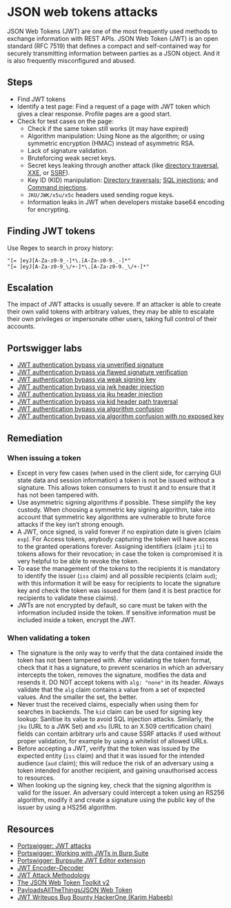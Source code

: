 # JSON web tokens attacks

JSON Web Tokens (JWT) are one of the most frequently used methods to exchange information with REST APIs. JSON Web Token (JWT) is an open standard (RFC 7519) that defines a compact and self-contained way for securely transmitting information between parties as a JSON object. And it is also frequently misconfigured and abused.

## Steps

* Find JWT tokens
* Identify a test page: Find a request of a page with JWT token which gives a clear response. Profile pages are a good start.
* Check for test cases on the page:
  * Check if the same token still works (it may have expired)
  * Algorithm manipulation: Using None as the algorithm; or using symmetric encryption (HMAC) instead of asymmetric RSA.
  * Lack of signature validation.
  * Bruteforcing weak secret keys.
  * Secret keys leaking through another attack (like [directory traversal](traversal.md), [XXE](xxe.md), or [SSRF](ssrf.md)).
  * Key ID (KID) manipulation: [Directory traversals](traversal.md); [SQL injections](sqli.md); and [Command injections](rce.md).
  * `JKU/JWK/x5u/x5c` headers used sending rogue keys.
  * Information leaks in JWT when developers mistake base64 encoding for encrypting.

## Finding JWT tokens

Use Regex to search in proxy history:

    "[= ]eyJ[A-Za-z0-9_-]*\.[A-Za-z0-9._-]*"
    "[= ]eyJ[A-Za-z0-9_\/+-]*\.[A-Za-z0-9._\/+-]*"

## Escalation

The impact of JWT attacks is usually severe. If an attacker is able to create their own valid tokens with arbitrary values, they may be able to escalate their own privileges or impersonate other users, taking full control of their accounts. 

## Portswigger labs

* [JWT authentication bypass via unverified signature](../jwt/1.md)
* [JWT authentication bypass via flawed signature verification](../jwt/2.md)
* [JWT authentication bypass via weak signing key](../jwt/3.md)
* [JWT authentication bypass via jwk header injection](../jwt/4.md)
* [JWT authentication bypass via jku header injection](../jwt/5.md)
* [JWT authentication bypass via kid header path traversal](../jwt/6.md)
* [JWT authentication bypass via algorithm confusion](../jwt/7.md)
* [JWT authentication bypass via algorithm confusion with no exposed key](../jwt/8.md)

## Remediation

### When issuing a token

* Except in very few cases (when used in the client side, for carrying GUI state data and session information) a token is not be issued without a signature. This allows token consumers to trust it and to ensure that it has not been tampered with.
* Use asymmetric signing algorithms if possible. These simplify the key custody. When choosing a symmetric key signing algorithm, take into account that symmetric key algorithms are vulnerable to brute force attacks if the key isn’t strong enough. 
* A JWT, once signed, is valid forever if no expiration date is given (claim `exp`). For Access tokens, anybody capturing the token will have access to the granted operations forever. Assigning identifiers (claim `jti`) to tokens allows for their revocation; in case the token is compromised it is very helpful to be able to revoke the token.
* To ease the management of the tokens to the recipients it is mandatory to identify the issuer (`iss` claim) and all possible recipients (claim `aud`); with this information it will be easy for recipients to locate the signature key and check the token was issued for them (and it is best practice for recipients to validate these claims).
* JWTs are not encrypted by default, so care must be taken with the information included inside the token. If sensitive information must be included inside a token, encrypt the JWT.

### When validating a token

* The signature is the only way to verify that the data contained inside the token has not been tampered with. After validating the token format, check that it has a signature, to prevent scenarios in which an adversary intercepts the token, removes the signature, modifies the data and resends it. DO NOT accept tokens with `alg: "none"` in its header. Always validate that the `alg` claim contains a value from a set of expected values. And the smaller the set, the better.
* Never trust the received claims, especially when using them for searches in backends. The `kid` claim can be used for signing key lookup: Sanitise its value to avoid SQL injection attacks. Similarly, the `jku` (URL to a JWK Set) and `x5u` (URL to an X.509 certification chain) fields can contain arbitrary urls and cause SSRF attacks if used without proper validation, for example by using a whitelist of allowed URLs.
* Before accepting a JWT, verify that the token was issued by the expected entity (`iss` claim) and that it was issued for the intended audience (`aud` claim); this will reduce the risk of an adversary using a token intended for another recipient, and gaining unauthorised access to resources.
* When looking up the signing key, check that the signing algorithm is valid for the issuer. An adversary could intercept a token using an RS256 algorithm, modify it and create a signature using the public key of the issuer by using a HS256 algorithm. 

## Resources

* [Portswigger: JWT attacks](https://portswigger.net/web-security/jwt)
* [Portswigger: Working with JWTs in Burp Suite](https://portswigger.net/web-security/jwt/working-with-jwts-in-burp-suite)
* [Portswigger: Burpsuite JWT Editor extension](https://portswigger.net/bappstore/26aaa5ded2f74beea19e2ed8345a93dd)
* [JWT Encoder–Decoder](https://jwt.io/)
* [JWT Attack Methodology](https://github.com/ticarpi/jwt_tool/wiki/Attack-Methodology)
* [The JSON Web Token Toolkit v2](https://github.com/ticarpi/jwt_tool)
* [PayloadsAllTheThings/JSON Web Token](https://github.com/swisskyrepo/PayloadsAllTheThings/tree/master/JSON%20Web%20Token)
* [JWT Writeups Bug Bounty HackerOne (Karim Habeeb)](https://nored0x.github.io/penetration%20testing/writeups-Bug-Bounty-hackrone/#jwt)
